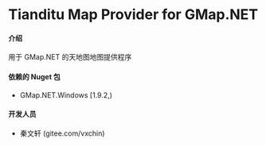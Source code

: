 # Tianditu Map Provider for GMap.NET

#### 介绍
用于 GMap.NET 的天地图地图提供程序

#### 依赖的 Nuget 包

* GMap.NET.Windows [1.9.2,)

#### 开发人员

* 秦文轩 (gitee.com/vxchin)
